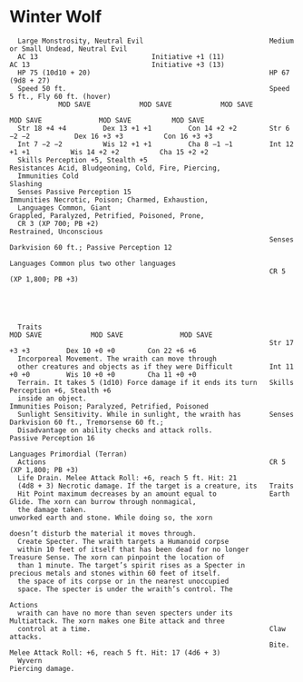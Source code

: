# Winter Wolf

      Large Monstrosity, Neutral Evil                               Medium or Small Undead, Neutral Evil
      AC 13                            Initiative +1 (11)                 AC 13                              Initiative +3 (13)
      HP 75 (10d10 + 20)                                            HP 67 (9d8 + 27)
      Speed 50 ft.                                                  Speed 5 ft., Fly 60 ft. (hover)
                MOD SAVE            MOD SAVE            MOD SAVE
                                                                              MOD SAVE              MOD SAVE          MOD SAVE
      Str 18 +4 +4         Dex 13 +1 +1         Con 14 +2 +2        Str 6 −2 −2           Dex 16 +3 +3          Con 16 +3 +3
      Int 7 −2 −2          Wis 12 +1 +1         Cha 8 −1 −1         Int 12 +1 +1          Wis 14 +2 +2          Cha 15 +2 +2
      Skills Perception +5, Stealth +5                              Resistances Acid, Bludgeoning, Cold, Fire, Piercing,
      Immunities Cold                                                 Slashing
      Senses Passive Perception 15                                  Immunities Necrotic, Poison; Charmed, Exhaustion,
      Languages Common, Giant                                         Grappled, Paralyzed, Petrified, Poisoned, Prone,
      CR 3 (XP 700; PB +2)                                            Restrained, Unconscious
                                                                    Senses Darkvision 60 ft.; Passive Perception 12
                                                                    Languages Common plus two other languages
                                                                    CR 5 (XP 1,800; PB +3)





      Traits                                                                  MOD SAVE            MOD SAVE              MOD SAVE
                                                                    Str 17 +3 +3         Dex 10 +0 +0        Con 22 +6 +6
      Incorporeal Movement. The wraith can move through
      other creatures and objects as if they were Difficult         Int 11 +0 +0         Wis 10 +0 +0        Cha 11 +0 +0
      Terrain. It takes 5 (1d10) Force damage if it ends its turn   Skills Perception +6, Stealth +6
      inside an object.                                             Immunities Poison; Paralyzed, Petrified, Poisoned
      Sunlight Sensitivity. While in sunlight, the wraith has       Senses Darkvision 60 ft., Tremorsense 60 ft.;
      Disadvantage on ability checks and attack rolls.                Passive Perception 16
                                                                    Languages Primordial (Terran)
      Actions                                                       CR 5 (XP 1,800; PB +3)
      Life Drain. Melee Attack Roll: +6, reach 5 ft. Hit: 21
      (4d8 + 3) Necrotic damage. If the target is a creature, its   Traits
      Hit Point maximum decreases by an amount equal to             Earth Glide. The xorn can burrow through nonmagical,
      the damage taken.                                             unworked earth and stone. While doing so, the xorn
                                                                    doesn’t disturb the material it moves through.
      Create Specter. The wraith targets a Humanoid corpse
      within 10 feet of itself that has been dead for no longer     Treasure Sense. The xorn can pinpoint the location of
      than 1 minute. The target’s spirit rises as a Specter in      precious metals and stones within 60 feet of itself.
      the space of its corpse or in the nearest unoccupied
      space. The specter is under the wraith’s control. The
                                                                    Actions
      wraith can have no more than seven specters under its         Multiattack. The xorn makes one Bite attack and three
      control at a time.                                            Claw attacks.
                                                                    Bite. Melee Attack Roll: +6, reach 5 ft. Hit: 17 (4d6 + 3)
      Wyvern                                                        Piercing damage.
